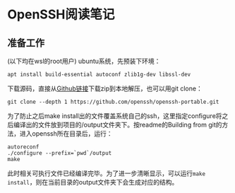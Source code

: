 # OpenSSH阅读笔记

## 准备工作

(以下均在wsl的root用户) ubuntu系统，先预装下环境：

```shell
apt install build-essential autoconf zlib1g-dev libssl-dev
```

下载源码，直接从[Github链接](https://github.com/openssh/openssh-portable)下载zip到本地解压，也可以用git clone：

```shell
git clone --depth 1 https://github.com/openssh/openssh-portable.git
```

为了防止之后make install出的文件覆盖系统自己的ssh，这里指定configure将之后编译出的文件放到项目的/output文件夹下。按readme的Building from git的方法，进入openssh所在目录后，运行：

```shell
autoreconf
./configure --prefix=`pwd`/output
make
```

此时相关可执行文件已经编译完毕。为了进一步清晰显示，可以运行`make install`，则在当前目录的output文件夹下会生成对应的结构。
